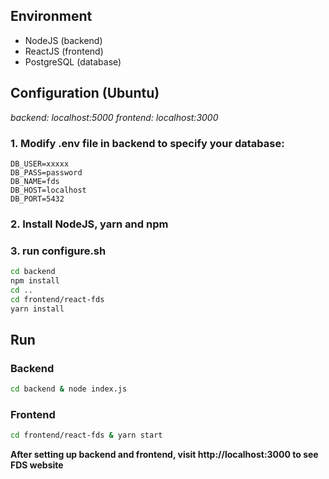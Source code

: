 ## Environment
* NodeJS (backend)
* ReactJS (frontend)
* PostgreSQL (database)

## Configuration (Ubuntu)

*backend: localhost:5000*
*frontend: localhost:3000*

### 1. Modify .env file in backend to specify your database:
```
DB_USER=xxxxx
DB_PASS=password
DB_NAME=fds
DB_HOST=localhost
DB_PORT=5432
```

### 2. Install NodeJS, yarn and npm

### 3. run configure.sh
```bash
cd backend
npm install
cd ..
cd frontend/react-fds
yarn install
```

## Run

### Backend

```bash
cd backend & node index.js
```

### Frontend

```bash
cd frontend/react-fds & yarn start
```

**After setting up backend and frontend, visit http://localhost:3000 to see FDS website**
